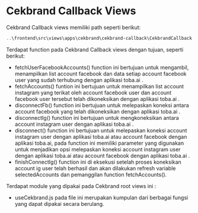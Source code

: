 # Cekbrand Callback Views

Cekbrand Callback views memiliki path seperti berikut:

```powershell
..\frontend\src\views\apps\cekbrand\cekbrand-callback\CekbrandCallback.vue
```

Terdapat function pada Cekbrand Callback views dengan tujuan, seperti berikut:

- fetchUserFacebookAccounts() function ini bertujuan untuk mengambil, menampilkan list account facebook dan data setiap account facebook user yang sudah terhubung dengan aplikasi toba.ai .
- fetchAccounts() funtion ini bertujuan untuk menampilkan list account instagram yang terikat oleh account facebook user dan account facebook user tersebut telah dikoneksikan dengan aplikasi toba.ai .
- disconnectFb() function ini bertujuan untuk melepaskan koneksi antara account facebook yang telah dikoneksikan dengan aplikasi toba.ai .
- disconnectIg() function ini bertujuan untuk mengkoneksikan antara account instagram user dengan aplikasi toba.ai .
- disconnect() function ini bertujuan untuk melepaskan koneksi account instagram user dengan aplikasi toba.ai atau account facebook dengan aplikasi toba.ai, pada function ini memiliki parameter yang digunakan untuk menjadikan opsi melepaskan koneksi account instagram user dengan aplikasi toba.ai atau account facebook dengan aplikasi toba.ai .
- finishConnectIg() function ini di eksekusi setelah proses koneksikan account ig user telah berhasil dan akan dilakukan refresh variable selectedAccounts dan pemanggilan function fetchAccounts().

Terdapat module yang dipakai pada Cekbrand root views ini :

- useCekbrand.js pada file ini merupakan kumpulan dari berbagai fungsi yang dapat dipakai secara berulang.
